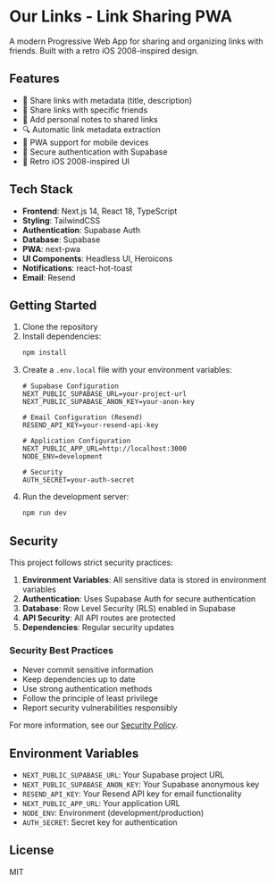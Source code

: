 # Our Links - Link Sharing PWA

A modern Progressive Web App for sharing and organizing links with friends. Built with a retro iOS 2008-inspired design.

## Features

- 🔗 Share links with metadata (title, description)
- 👥 Share links with specific friends
- 📝 Add personal notes to shared links
- 🔍 Automatic link metadata extraction
- 📱 PWA support for mobile devices
- 🔐 Secure authentication with Supabase
- 🎨 Retro iOS 2008-inspired UI

## Tech Stack

- **Frontend**: Next.js 14, React 18, TypeScript
- **Styling**: TailwindCSS
- **Authentication**: Supabase Auth
- **Database**: Supabase
- **PWA**: next-pwa
- **UI Components**: Headless UI, Heroicons
- **Notifications**: react-hot-toast
- **Email**: Resend

## Getting Started

1. Clone the repository
2. Install dependencies:
   ```bash
   npm install
   ```
3. Create a `.env.local` file with your environment variables:
   ```
   # Supabase Configuration
   NEXT_PUBLIC_SUPABASE_URL=your-project-url
   NEXT_PUBLIC_SUPABASE_ANON_KEY=your-anon-key

   # Email Configuration (Resend)
   RESEND_API_KEY=your-resend-api-key

   # Application Configuration
   NEXT_PUBLIC_APP_URL=http://localhost:3000
   NODE_ENV=development

   # Security
   AUTH_SECRET=your-auth-secret
   ```
4. Run the development server:
   ```bash
   npm run dev
   ```

## Security

This project follows strict security practices:

1. **Environment Variables**: All sensitive data is stored in environment variables
2. **Authentication**: Uses Supabase Auth for secure authentication
3. **Database**: Row Level Security (RLS) enabled in Supabase
4. **API Security**: All API routes are protected
5. **Dependencies**: Regular security updates

### Security Best Practices

- Never commit sensitive information
- Keep dependencies up to date
- Use strong authentication methods
- Follow the principle of least privilege
- Report security vulnerabilities responsibly

For more information, see our [Security Policy](SECURITY.md).

## Environment Variables

- `NEXT_PUBLIC_SUPABASE_URL`: Your Supabase project URL
- `NEXT_PUBLIC_SUPABASE_ANON_KEY`: Your Supabase anonymous key
- `RESEND_API_KEY`: Your Resend API key for email functionality
- `NEXT_PUBLIC_APP_URL`: Your application URL
- `NODE_ENV`: Environment (development/production)
- `AUTH_SECRET`: Secret key for authentication

## License

MIT 